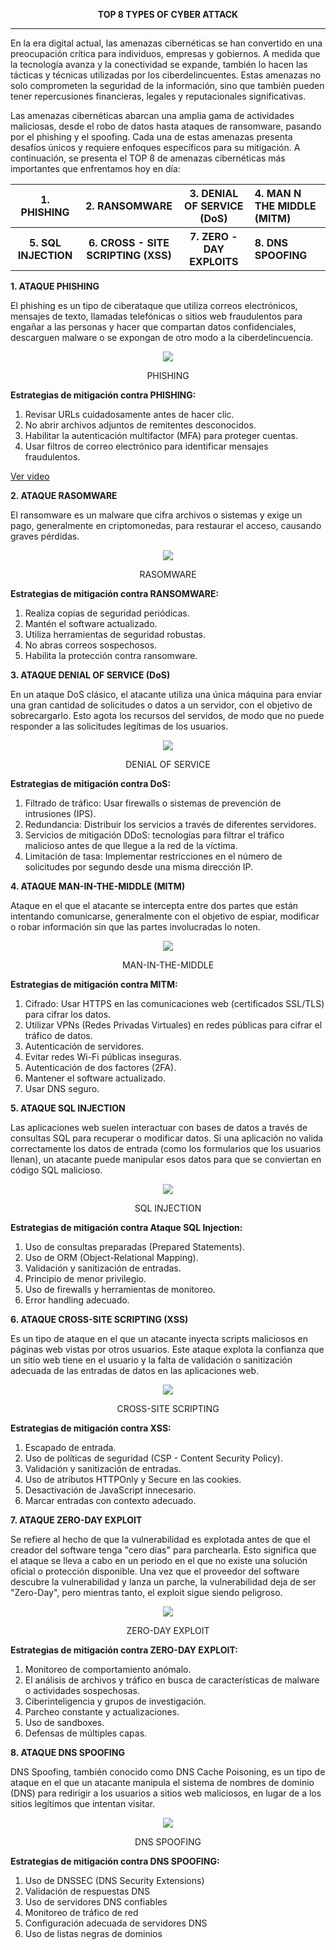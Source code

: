 
**<p align="center">TOP 8 TYPES OF CYBER ATTACK</p>**

-------
En la era digital actual, las amenazas cibernéticas se han convertido en una preocupación crítica para individuos, empresas y gobiernos. A medida que la tecnología avanza y la conectividad se expande, también lo hacen las tácticas y técnicas utilizadas por los ciberdelincuentes. Estas amenazas no solo comprometen la seguridad de la información, sino que también pueden tener repercusiones financieras, legales y reputacionales significativas.

Las amenazas cibernéticas abarcan una amplia gama de actividades maliciosas, desde el robo de datos hasta ataques de ransomware, pasando por el phishing y el spoofing. Cada una de estas amenazas presenta desafíos únicos y requiere enfoques específicos para su mitigación. A continuación, se presenta el TOP 8 de amenazas cibernéticas más importantes que enfrentamos hoy en día:

<table>
<thead>
<tr>
<th>1. PHISHING</th>
<th>2. RANSOMWARE</th>
<th>3. DENIAL OF SERVICE (DoS)</th>
<th style="text-align: left">4. MAN N THE MIDDLE (MITM)</th>
</tr>
</thead>
<tbody>
<tr>
<th>5. SQL INJECTION</th>
<th>6. CROSS - SITE SCRIPTING (XSS)</th>
<th>7. ZERO - DAY EXPLOITS</th>
<th style="text-align: left">8. DNS SPOOFING</th>
</tr>
</tbody>
</table>


**1. ATAQUE PHISHING**

El phishing es un tipo de ciberataque que utiliza correos electrónicos, mensajes de texto, llamadas telefónicas o sitios web fraudulentos para engañar a las personas y hacer que compartan datos confidenciales, descarguen malware o se expongan de otro modo a la ciberdelincuencia.

<p align="center">
  <img src="IMAGENES/PHISHING.webp">
</p>
<p align="center"> PHISHING </p>

**Estrategias de mitigación contra PHISHING:**

1.	Revisar URLs cuidadosamente antes de hacer clic.
2.	No abrir archivos adjuntos de remitentes desconocidos.
3.	Habilitar la autenticación multifactor (MFA) para proteger cuentas.
4.	Usar filtros de correo electrónico para identificar mensajes fraudulentos.

[Ver video](https://www.youtube.com/watch?v=UuuAlP7ay6U)

**2. ATAQUE RASOMWARE**

El ransomware es un malware que cifra archivos o sistemas y exige un pago, generalmente en criptomonedas, para restaurar el acceso, causando graves pérdidas.

<p align="center">
  <img src="IMAGENES/RANSOMWARE.jpg">
</p>
<p align="center"> RASOMWARE </p>

**Estrategias de mitigación contra RANSOMWARE:**

1. Realiza copias de seguridad periódicas.
2. Mantén el software actualizado.
3. Utiliza herramientas de seguridad robustas.
4. No abras correos sospechosos.
5. Habilita la protección contra ransomware.

**3. ATAQUE DENIAL OF SERVICE (DoS)**

En un ataque DoS clásico, el atacante utiliza una única máquina para enviar una gran cantidad de solicitudes o datos a un servidor, con el objetivo de sobrecargarlo. Esto agota los recursos del servidos, de modo que no puede responder a las solicitudes legítimas de los usuarios.

<p align="center">
  <img src="IMAGENES/DoS.png">
</p>
<p align="center"> DENIAL OF SERVICE </p>

**Estrategias de mitigación contra DoS:**

1.	Filtrado de tráfico: Usar firewalls o sistemas de prevención de intrusiones (IPS).
2.	Redundancia: Distribuir los servicios a través de diferentes servidores.
3.	Servicios de mitigación DDoS:  tecnologías para filtrar el tráfico malicioso antes de que llegue a la red de la víctima.
4.	Limitación de tasa: Implementar restricciones en el número de solicitudes por segundo desde una misma dirección IP.

**4. ATAQUE MAN-IN-THE-MIDDLE (MITM)**

Ataque en el que el atacante se intercepta entre dos partes que están intentando comunicarse, generalmente con el objetivo de espiar, modificar o robar información sin que las partes involucradas lo noten.

<p align="center">
  <img src="IMAGENES/MITM.png">
</p>
<p align="center"> MAN-IN-THE-MIDDLE </p>

**Estrategias de mitigación contra MITM:**

1. Cifrado: Usar HTTPS en las comunicaciones web (certificados SSL/TLS) para cifrar los datos.
2. Utilizar VPNs (Redes Privadas Virtuales) en redes públicas para cifrar el tráfico de datos.
3. Autenticación de servidores.
4. Evitar redes Wi-Fi públicas inseguras.
5. Autenticación de dos factores (2FA).
6. Mantener el software actualizado.
7. Usar DNS seguro.

**5. ATAQUE SQL INJECTION**

Las aplicaciones web suelen interactuar con bases de datos a través de consultas SQL para recuperar o modificar datos. Si una aplicación no valida correctamente los datos de entrada (como los formularios que los usuarios llenan), un atacante puede manipular esos datos para que se conviertan en código SQL malicioso.

<p align="center">
  <img src="IMAGENES/SQL.png">
</p>
<p align="center"> SQL INJECTION </p>

**Estrategias de mitigación contra Ataque SQL Injection:**

1. Uso de consultas preparadas (Prepared Statements).
2. Uso de ORM (Object-Relational Mapping).
3. Validación y sanitización de entradas.
4. Principio de menor privilegio.
5. Uso de firewalls y herramientas de monitoreo.
6. Error handling adecuado.

**6. ATAQUE CROSS-SITE SCRIPTING (XSS)**

Es un tipo de ataque en el que un atacante inyecta scripts maliciosos en páginas web vistas por otros usuarios. Este ataque explota la confianza que un sitio web tiene en el usuario y la falta de validación o sanitización adecuada de las entradas de datos en las aplicaciones web.

<p align="center">
  <img src="IMAGENES/XSS.jpg">
</p>
<p align="center"> CROSS-SITE SCRIPTING </p>

**Estrategias de mitigación contra XSS:**

1. Escapado de entrada.
2. Uso de políticas de seguridad (CSP - Content Security Policy).
3. Validación y sanitización de entradas.
4. Uso de atributos HTTPOnly y Secure en las cookies.
5. Desactivación de JavaScript innecesario.
6. Marcar entradas con contexto adecuado.

**7. ATAQUE ZERO-DAY EXPLOIT**

Se refiere al hecho de que la vulnerabilidad es explotada antes de que el creador del software tenga "cero días" para parchearla. Esto significa que el ataque se lleva a cabo en un periodo en el que no existe una solución oficial o protección disponible. Una vez que el proveedor del software descubre la vulnerabilidad y lanza un parche, la vulnerabilidad deja de ser "Zero-Day", pero mientras tanto, el exploit sigue siendo peligroso.

<p align="center">
  <img src="IMAGENES/ZERO.webp">
</p>
<p align="center"> ZERO-DAY EXPLOIT </p>

**Estrategias de mitigación contra ZERO-DAY EXPLOIT:**

1. Monitoreo de comportamiento anómalo.
2. El análisis de archivos y tráfico en busca de características de malware o actividades sospechosas.
3. Ciberinteligencia y grupos de investigación.
4. Parcheo constante y actualizaciones.
5. Uso de sandboxes.
6. Defensas de múltiples capas.

**8. ATAQUE DNS SPOOFING**

DNS Spoofing, también conocido como DNS Cache Poisoning, es un tipo de ataque en el que un atacante manipula el sistema de nombres de dominio (DNS) para redirigir a los usuarios a sitios web maliciosos, en lugar de a los sitios legítimos que intentan visitar.

<p align="center">
  <img src="IMAGENES/DNS.webp">
</p>
<p align="center"> DNS SPOOFING </p>

**Estrategias de mitigación contra DNS SPOOFING:**

1. Uso de DNSSEC (DNS Security Extensions)
2. Validación de respuestas DNS
3. Uso de servidores DNS confiables
4. Monitoreo de tráfico de red
5. Configuración adecuada de servidores DNS
6. Uso de listas negras de dominios
